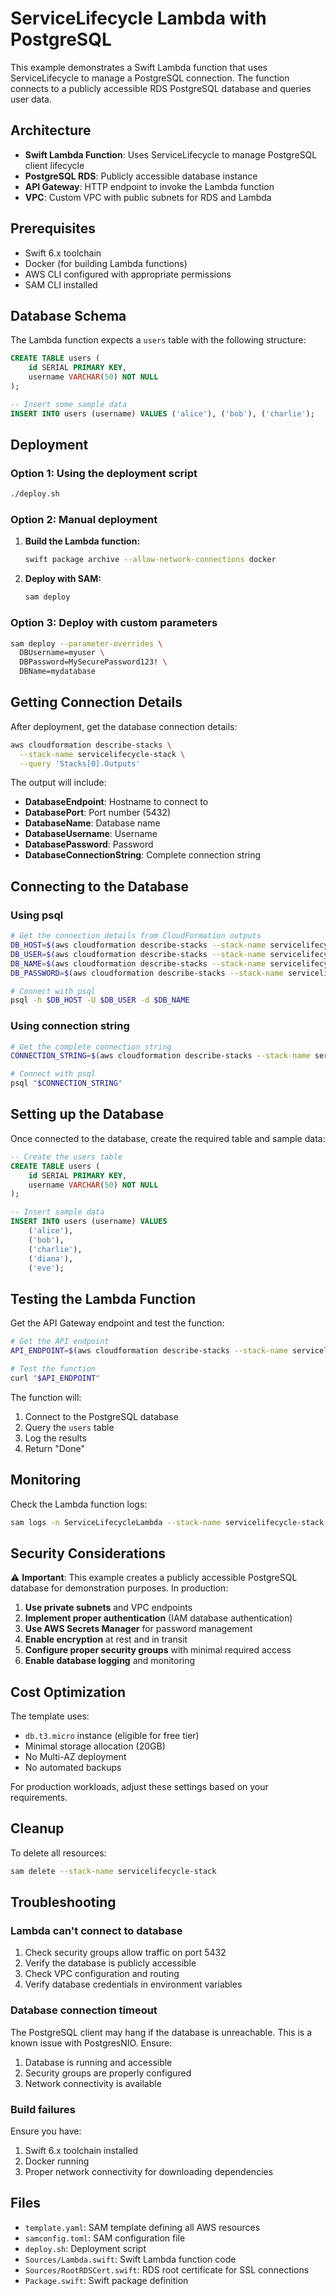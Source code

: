 # ServiceLifecycle Lambda with PostgreSQL

This example demonstrates a Swift Lambda function that uses ServiceLifecycle to manage a PostgreSQL connection. The function connects to a publicly accessible RDS PostgreSQL database and queries user data.

## Architecture

- **Swift Lambda Function**: Uses ServiceLifecycle to manage PostgreSQL client lifecycle
- **PostgreSQL RDS**: Publicly accessible database instance
- **API Gateway**: HTTP endpoint to invoke the Lambda function
- **VPC**: Custom VPC with public subnets for RDS and Lambda

## Prerequisites

- Swift 6.x toolchain
- Docker (for building Lambda functions)
- AWS CLI configured with appropriate permissions
- SAM CLI installed

## Database Schema

The Lambda function expects a `users` table with the following structure:

```sql
CREATE TABLE users (
    id SERIAL PRIMARY KEY,
    username VARCHAR(50) NOT NULL
);

-- Insert some sample data
INSERT INTO users (username) VALUES ('alice'), ('bob'), ('charlie');
```

## Deployment

### Option 1: Using the deployment script

```bash
./deploy.sh
```

### Option 2: Manual deployment

1. **Build the Lambda function:**
   ```bash
   swift package archive --allow-network-connections docker
   ```

2. **Deploy with SAM:**
   ```bash
   sam deploy
   ```

### Option 3: Deploy with custom parameters

```bash
sam deploy --parameter-overrides \
  DBUsername=myuser \
  DBPassword=MySecurePassword123! \
  DBName=mydatabase
```

## Getting Connection Details

After deployment, get the database connection details:

```bash
aws cloudformation describe-stacks \
  --stack-name servicelifecycle-stack \
  --query 'Stacks[0].Outputs'
```

The output will include:
- **DatabaseEndpoint**: Hostname to connect to
- **DatabasePort**: Port number (5432)
- **DatabaseName**: Database name
- **DatabaseUsername**: Username
- **DatabasePassword**: Password
- **DatabaseConnectionString**: Complete connection string

## Connecting to the Database

### Using psql

```bash
# Get the connection details from CloudFormation outputs
DB_HOST=$(aws cloudformation describe-stacks --stack-name servicelifecycle-stack --query 'Stacks[0].Outputs[?OutputKey==`DatabaseEndpoint`].OutputValue' --output text)
DB_USER=$(aws cloudformation describe-stacks --stack-name servicelifecycle-stack --query 'Stacks[0].Outputs[?OutputKey==`DatabaseUsername`].OutputValue' --output text)
DB_NAME=$(aws cloudformation describe-stacks --stack-name servicelifecycle-stack --query 'Stacks[0].Outputs[?OutputKey==`DatabaseName`].OutputValue' --output text)
DB_PASSWORD=$(aws cloudformation describe-stacks --stack-name servicelifecycle-stack --query 'Stacks[0].Outputs[?OutputKey==`DatabasePassword`].OutputValue' --output text)

# Connect with psql
psql -h $DB_HOST -U $DB_USER -d $DB_NAME
```

### Using connection string

```bash
# Get the complete connection string
CONNECTION_STRING=$(aws cloudformation describe-stacks --stack-name servicelifecycle-stack --query 'Stacks[0].Outputs[?OutputKey==`DatabaseConnectionString`].OutputValue' --output text)

# Connect with psql
psql "$CONNECTION_STRING"
```

## Setting up the Database

Once connected to the database, create the required table and sample data:

```sql
-- Create the users table
CREATE TABLE users (
    id SERIAL PRIMARY KEY,
    username VARCHAR(50) NOT NULL
);

-- Insert sample data
INSERT INTO users (username) VALUES 
    ('alice'), 
    ('bob'), 
    ('charlie'),
    ('diana'),
    ('eve');
```

## Testing the Lambda Function

Get the API Gateway endpoint and test the function:

```bash
# Get the API endpoint
API_ENDPOINT=$(aws cloudformation describe-stacks --stack-name servicelifecycle-stack --query 'Stacks[0].Outputs[?OutputKey==`APIGatewayEndpoint`].OutputValue' --output text)

# Test the function
curl "$API_ENDPOINT"
```

The function will:
1. Connect to the PostgreSQL database
2. Query the `users` table
3. Log the results
4. Return "Done"

## Monitoring

Check the Lambda function logs:

```bash
sam logs -n ServiceLifecycleLambda --stack-name servicelifecycle-stack --tail
```

## Security Considerations

⚠️ **Important**: This example creates a publicly accessible PostgreSQL database for demonstration purposes. In production:

1. **Use private subnets** and VPC endpoints
2. **Implement proper authentication** (IAM database authentication)
3. **Use AWS Secrets Manager** for password management
4. **Enable encryption** at rest and in transit
5. **Configure proper security groups** with minimal required access
6. **Enable database logging** and monitoring

## Cost Optimization

The template uses:
- `db.t3.micro` instance (eligible for free tier)
- Minimal storage allocation (20GB)
- No Multi-AZ deployment
- No automated backups

For production workloads, adjust these settings based on your requirements.

## Cleanup

To delete all resources:

```bash
sam delete --stack-name servicelifecycle-stack
```

## Troubleshooting

### Lambda can't connect to database

1. Check security groups allow traffic on port 5432
2. Verify the database is publicly accessible
3. Check VPC configuration and routing
4. Verify database credentials in environment variables

### Database connection timeout

The PostgreSQL client may hang if the database is unreachable. This is a known issue with PostgresNIO. Ensure:
1. Database is running and accessible
2. Security groups are properly configured
3. Network connectivity is available

### Build failures

Ensure you have:
1. Swift 6.x toolchain installed
2. Docker running
3. Proper network connectivity for downloading dependencies

## Files

- `template.yaml`: SAM template defining all AWS resources
- `samconfig.toml`: SAM configuration file
- `deploy.sh`: Deployment script
- `Sources/Lambda.swift`: Swift Lambda function code
- `Sources/RootRDSCert.swift`: RDS root certificate for SSL connections
- `Package.swift`: Swift package definition
